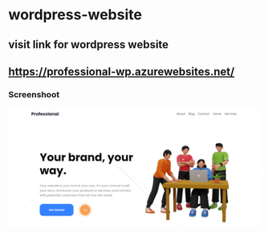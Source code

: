 # wordpress-website

## visit link for wordpress website 

## https://professional-wp.azurewebsites.net/

### Screenshoot

![Alt text](/screenshoots/homePage.png?raw=true "Home Page")
